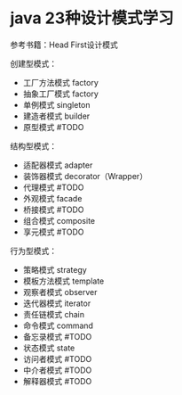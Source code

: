 # java 23种设计模式学习
参考书籍：Head First设计模式

创建型模式：
- 工厂方法模式 factory
- 抽象工厂模式 factory
- 单例模式 singleton
- 建造者模式 builder
- 原型模式 #TODO

结构型模式：
- 适配器模式 adapter
- 装饰器模式 decorator（Wrapper）
- 代理模式 #TODO
- 外观模式 facade
- 桥接模式 #TODO
- 组合模式 composite
- 享元模式 #TODO

行为型模式：
- 策略模式 strategy
- 模板方法模式 template
- 观察者模式 observer
- 迭代器模式 iterator
- 责任链模式 chain
- 命令模式 command
- 备忘录模式 #TODO
- 状态模式 state
- 访问者模式 #TODO
- 中介者模式 #TODO
- 解释器模式 #TODO
